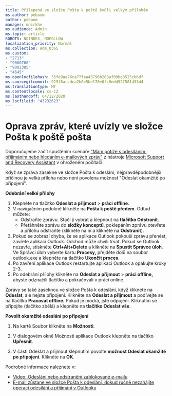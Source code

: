 ```yaml
---
title: Přilepená ve složce Pošta k poště kvůli velkým přílohám
ms.author: pebaum
author: pebaum
manager: mnirkhe
ms.audience: Admin
ms.topic: article
ROBOTS: NOINDEX, NOFOLLOW
localization_priority: Normal
ms.collection: Adm_O365
ms.custom:
- "2713"
- "9000768"
- "9002385"
- "4645"
ms.openlocfilehash: 35fe9ae76ca77faa43796b288af09be8525cb6df
ms.sourcegitcommit: 929f8accdca2b8e5be170e0fc8edd527581453d4
ms.translationtype: MT
ms.contentlocale: cs-CZ
ms.lasthandoff: 04/12/2020
ms.locfileid: "43232623"
---
```

# <a name="fix-messages-that-are-stuck-in-the-outbox"></a>Oprava zpráv, které uvízly ve složce Pošta k poště pošta

Doporučujeme začít spuštěním scénáře ["Mám potíže s odesíláním, přijímáním nebo hledáním e-mailových zpráv"](https://aka.ms/SaRA-OutlookSendReceive) z nástroje [Microsoft Support and Recovery Assistant](https://diagnostics.office.com/#/) v ohroženém počítači.

Když se zpráva zasekne ve složce Pošta k odeslání, nejpravděpodobnější příčinou je velká příloha nebo není povolena možnost "Odeslat okamžitě po připojení".

**Odebrání velké přílohy**

1. Klepněte na tlačítko **Odeslat a přijmout** > **práci offline**. 
2. V navigačním podokně klikněte na **Pošta k poště předem**. Odtud můžete: 
    - Odstraňte zprávu. Stačí ji vybrat a klepnout na **tlačítko Odstranit**.
    - Přetáhněte zprávu do **složky konceptů**, poklepáním zprávu otevřete a přílohu odstraňte (klikněte na ni a klikněte na **Odstranit**).
3. Pokud se zobrazí chyba, že se aplikace Outlook pokouší zprávu přenést, zavřete aplikaci Outlook. Odchod může chvíli trvat. Pokud se Outlook nezavře, stiskněte **Ctrl+Alt+Delete** a klikněte na **Spustit Správce úloh**. Ve Správci úloh vyberte kartu **Procesy,** přejděte dolů na soubor outlook.exe a klepněte na tlačítko **Ukončit proces**.
4. Po zavření aplikace Outlook restartujte aplikaci Outlook a opakujte kroky 2-3. 
5. Po odebrání přílohy klikněte na **Odeslat a přijmout** > **práci offline,** abyste odznačili tlačítko a pokračovali v práci online. 

Zprávy se také zaseknou ve složce Pošta k odeslání, když kliknete na **Odeslat**, ale nejste připojeni. Klikněte na **Odeslat a přijmout** a podívejte se na tlačítko **Pracovat offline.** Pokud je modrá, jste odpojeni. Kliknutím se připojíte (tlačítko zbělá) a klepněte na **tlačítko Odeslat vše**.
 
**Povolit okamžité odeslání po připojení**
 
1. Na kartě Soubor klikněte na **Možnosti**.

2. V dialogovém okně Možnosti aplikace Outlook klepněte na tlačítko **Upřesnit**.

3. V části Odeslat a přijmout klepnutím povolte **možnost Odeslat okamžitě po připojení**. Klikněte na **OK**.
 
Podrobné informace naleznete v:
- [Video: Odeslání nebo odstranění zablokované e-mailu](https://support.office.com/article/Video-Send-or-delete-an-email-stuck-in-your-outbox-26d5d34a-4e5f-444a-a9e8-44db04a94dec) 
- [E-mail zůstane ve složce Pošta k odeslání, dokud ručně nezahájíte operaci odesílání a přijímání v Outlooku](https://support.microsoft.com/help/2797572/email-stays-in-the-outbox-folder-until-you-manually-initiate-a-send-re)
